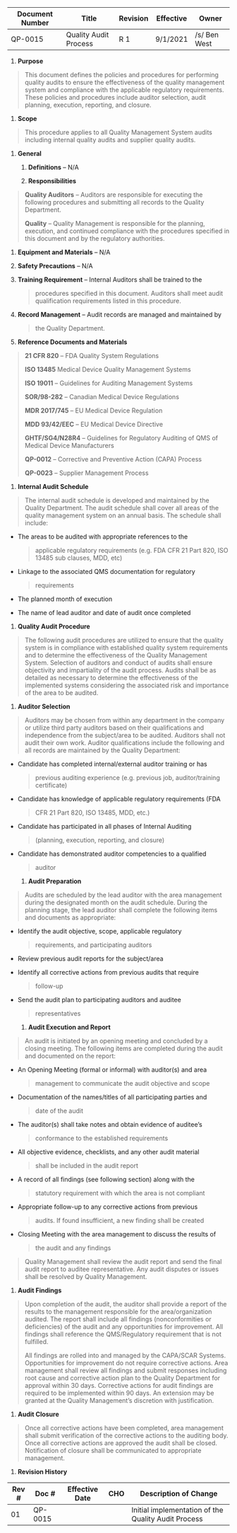 Document Number|Title|Revision|Effective|Owner
---------------|-------------------------------------|---|----|-----
QP-0015|Quality Audit Process|R 1|9/1/2021|/s/ Ben West

1.  **Purpose**

> This document defines the policies and procedures for performing
> quality audits to ensure the effectiveness of the quality management
> system and compliance with the applicable regulatory requirements.
> These policies and procedures include auditor selection, audit
> planning, execution, reporting, and closure.

1.  **Scope**

> This procedure applies to all Quality Management System audits
> including internal quality audits and supplier quality audits.

1.  **General**

    1.  **Definitions** – N/A

    2.  **Responsibilities**

> **Quality Auditors** – Auditors are responsible for executing the
> following procedures and submitting all records to the Quality
> Department.
>
> **Quality** – Quality Management is responsible for the planning,
> execution, and continued compliance with the procedures specified in
> this document and by the regulatory authorities.

1.  **Equipment and Materials** – N/A

2.  **Safety Precautions** – N/A

3.  **Training Requirement** – Internal Auditors shall be trained to the
    > procedures specified in this document. Auditors shall meet audit
    > qualification requirements listed in this procedure.

4.  **Record Management** – Audit records are managed and maintained by
    > the Quality Department.

5.  **Reference Documents and Materials**

> **21 CFR 820** – FDA Quality System Regulations
>
> **ISO 13485** Medical Device Quality Management Systems
>
> **ISO 19011** – Guidelines for Auditing Management Systems
>
> **SOR/98-282** – Canadian Medical Device Regulations
>
> **MDR 2017/745** – EU Medical Device Regulation
>
> **MDD 93/42/EEC** – EU Medical Device Directive
>
> **GHTF/SG4/N28R4** – Guidelines for Regulatory Auditing of QMS of
> Medical Device Manufacturers
>
> **QP-0012** – Corrective and Preventive Action (CAPA) Process
>
> **QP-0023** – Supplier Management Process

1.  **Internal Audit Schedule**

> The internal audit schedule is developed and maintained by the Quality
> Department. The audit schedule shall cover all areas of the quality
> management system on an annual basis. The schedule shall include:

-   The areas to be audited with appropriate references to the
    > applicable regulatory requirements (e.g. FDA CFR 21 Part 820, ISO
    > 13485 sub clauses, MDD, etc)

-   Linkage to the associated QMS documentation for regulatory
    > requirements

-   The planned month of execution

-   The name of lead auditor and date of audit once completed

1.  **Quality Audit Procedure**

> The following audit procedures are utilized to ensure that the quality
> system is in compliance with established quality system requirements
> and to determine the effectiveness of the Quality Management System.
> Selection of auditors and conduct of audits shall ensure objectivity
> and impartiality of the audit process. Audits shall be as detailed as
> necessary to determine the effectiveness of the implemented systems
> considering the associated risk and importance of the area to be
> audited.

1.  **Auditor Selection**

> Auditors may be chosen from within any department in the company or
> utilize third party auditors based on their qualifications and
> independence from the subject/area to be audited. Auditors shall not
> audit their own work. Auditor qualifications include the following and
> all records are maintained by the Quality Department:

-   Candidate has completed internal/external auditor training or has
    > previous auditing experience (e.g. previous job, auditor/training
    > certificate)

-   Candidate has knowledge of applicable regulatory requirements (FDA
    > CFR 21 Part 820, ISO 13485, MDD, etc.)

-   Candidate has participated in all phases of Internal Auditing
    > (planning, execution, reporting, and closure)

-   Candidate has demonstrated auditor competencies to a qualified
    > auditor

    1.  **Audit Preparation**

> Audits are scheduled by the lead auditor with the area management
> during the designated month on the audit schedule. During the planning
> stage, the lead auditor shall complete the following items and
> documents as appropriate:

-   Identify the audit objective, scope, applicable regulatory
    > requirements, and participating auditors

-   Review previous audit reports for the subject/area

-   Identify all corrective actions from previous audits that require
    > follow-up

-   Send the audit plan to participating auditors and auditee
    > representatives

    1.  **Audit Execution and Report**

> An audit is initiated by an opening meeting and concluded by a closing
> meeting. The following items are completed during the audit and
> documented on the report:

-   An Opening Meeting (formal or informal) with auditor(s) and area
    > management to communicate the audit objective and scope

-   Documentation of the names/titles of all participating parties and
    > date of the audit

-   The auditor(s) shall take notes and obtain evidence of auditee’s
    > conformance to the established requirements

-   All objective evidence, checklists, and any other audit material
    > shall be included in the audit report

-   A record of all findings (see following section) along with the
    > statutory requirement with which the area is not compliant

-   Appropriate follow-up to any corrective actions from previous
    > audits. If found insufficient, a new finding shall be created

-   Closing Meeting with the area management to discuss the results of
    > the audit and any findings

> Quality Management shall review the audit report and send the final
> audit report to auditee representative. Any audit disputes or issues
> shall be resolved by Quality Management.

1.  **Audit Findings**

> Upon completion of the audit, the auditor shall provide a report of
> the results to the management responsible for the area/organization
> audited. The report shall include all findings (nonconformities or
> deficiencies) of the audit and any opportunities for improvement. All
> findings shall reference the QMS/Regulatory requirement that is not
> fulfilled.
>
> All findings are rolled into and managed by the CAPA/SCAR Systems.
> Opportunities for improvement do not require corrective actions. Area
> management shall review all findings and submit responses including
> root cause and corrective action plan to the Quality Department for
> approval within 30 days. Corrective actions for audit findings are
> required to be implemented within 90 days. An extension may be granted
> at the Quality Management’s discretion with justification.

1.  **Audit Closure**

> Once all corrective actions have been completed, area management shall
> submit verification of the corrective actions to the auditing body.
> Once all corrective actions are approved the audit shall be closed.
> Notification of closure shall be communicated to appropriate
> management.

1.  **Revision History**

| **Rev \#** | **Doc \#** | **Effective Date** | **CHO** | **Description of Change**                           |
|------------|------------|--------------------|---------|-----------------------------------------------------|
| 01         | QP-0015    |                    |         | Initial implementation of the Quality Audit Process |
